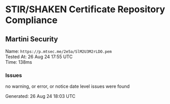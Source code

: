 # STIR/SHAKEN Certificate Repository Compliance

## Martini Security

Name: `https://p.mtsec.me/2e5a/SlM2U3M2rLDO.pem`\
Tested At: 26 Aug 24 17:55 UTC\
Time: 138ms

### Issues

no warning, or error, or notice date level issues were found

Generated: 26 Aug 24 18:03 UTC